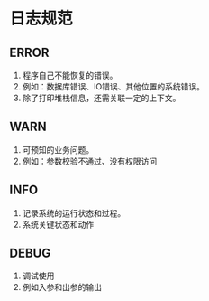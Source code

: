 # 日志规范

## ERROR

1. 程序自己不能恢复的错误。
2. 例如：数据库错误、IO错误、其他位置的系统错误。
3. 除了打印堆栈信息，还需关联一定的上下文。

## WARN

1. 可预知的业务问题。
2. 例如：参数校验不通过、没有权限访问

## INFO

1. 记录系统的运行状态和过程。
2. 系统关键状态和动作

## DEBUG

1. 调试使用
2. 例如入参和出参的输出
